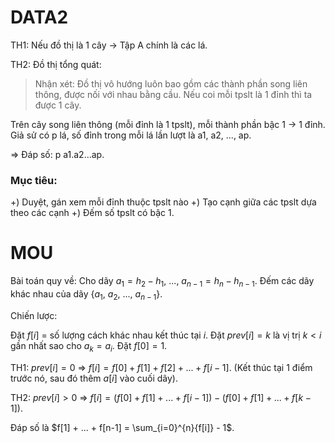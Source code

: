 # DATA2
TH1: Nếu đồ thị là 1 cây -> Tập A chính là các lá.

TH2: Đồ thị tổng quát:

> Nhận xét: Đồ thị vô hướng luôn bao gồm các thành phần song liên thông, được nối với nhau bằng cầu. Nếu coi mỗi tpslt là 1 đỉnh thì ta được 1 cây.

Trên cây song liên thông (mỗi đỉnh là 1 tpslt), mỗi thành phần bậc 1 -> 1 đỉnh. Giả sử có p lá, số đỉnh trong mỗi lá lần lượt là a1, a2, ..., ap.

=> Đáp số: p a1.a2...ap.

### Mục tiêu:
+) Duyệt, gán xem mỗi đỉnh thuộc tpslt nào
+) Tạo cạnh giữa các tpslt dựa theo các cạnh
+) Đếm số tpslt có bậc 1.

# MOU

Bài toán quy về: Cho dãy $a_1 = h_2 - h_1$, ..., $a_{n-1} = h_n - h_{n-1}$. Đếm các dãy khác nhau của dãy {$a_1$, $a_2$, ..., $a_{n-1}$}.

Chiến lược: 

Đặt $f[i]$ = số lượng cách khác nhau kết thúc tại $i$. Đặt $prev[i] = k$ là vị trị $k < i$ gần nhất sao cho $a_k = a_i$. Đặt $f[0] = 1$.

TH1: $prev[i] = 0$ => $f[i] = f[0] + f[1] + f[2] + ... + f[i - 1]$. (Kết thúc tại 1 điểm trước nó, sau đó thêm $a[i]$ vào cuối dãy).

TH2: $prev[i] > 0$ => $f[i] = (f[0] + f[1] + ... + f[i - 1]) - (f[0] + f[1] + ... + f[k - 1])$.

Đáp số là $f[1] + ... + f[n-1] = \sum_{i=0}^{n}{f[i]} - 1$.


<!--stackedit_data:
eyJoaXN0b3J5IjpbMjA0MDEwMzgyMCw0OTQwOTg1NiwxODI1OD
c3Mzk4LDE0NTU4MjY1NTQsLTE5NjA4NjA4OTZdfQ==
-->